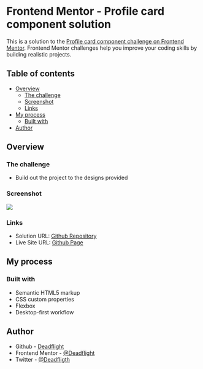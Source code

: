# Frontend Mentor - Profile card component solution

This is a solution to the [Profile card component challenge on Frontend Mentor](https://www.frontendmentor.io/challenges/profile-card-component-cfArpWshJ). Frontend Mentor challenges help you improve your coding skills by building realistic projects.

## Table of contents

- [Overview](#overview)
  - [The challenge](#the-challenge)
  - [Screenshot](#screenshot)
  - [Links](#links)
- [My process](#my-process)
  - [Built with](#built-with)
- [Author](#author)

## Overview

### The challenge

- Build out the project to the designs provided

### Screenshot

![](./images/desktop-desing)

### Links

- Solution URL: [Github Repository](https://github.com/Deadflight/profile-card-component)
- Live Site URL: [Github Page](https://deadflight.github.io/profile-card-component)

## My process

### Built with

- Semantic HTML5 markup
- CSS custom properties
- Flexbox
- Desktop-first workflow

## Author
- Github - [Deadflight](https://github.com/Deadflight)
- Frontend Mentor - [@Deadflight](https://www.frontendmentor.io/profile/Deadflight)
- Twitter - [@Deadfligth](https://twitter.com/Deadfligth)